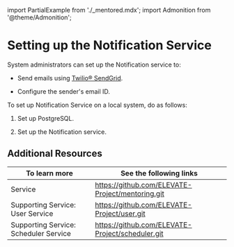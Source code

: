 import PartialExample from './_mentored.mdx';
import Admonition from '@theme/Admonition';

# Setting up the Notification Service

System administrators can set up the Notification service to:

* Send emails using [Twilio® SendGrid](https://sendgrid.com/en-us).

* Configure the sender's email ID.

To set up Notification Service on a local system, do as follows:

1. Set up PostgreSQL.

2. Set up the Notification service.

## Additional Resources

|To learn more| See the following links|
|--------------|-----------|
|<PartialExample mentored /> Service|https://github.com/ELEVATE-Project/mentoring.git|
|Supporting Service: User Service|https://github.com/ELEVATE-Project/user.git|
|Supporting Service: Scheduler Service|https://github.com/ELEVATE-Project/scheduler.git|
